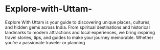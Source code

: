 # Explore-with-Uttam-
Explore With Uttam is your guide to discovering unique places, cultures, and hidden gems across India. From spiritual destinations and historical landmarks to modern attractions and local experiences, we bring inspiring travel stories, tips, and guides to make your journey memorable. Whether you’re a passionate traveler or planning 
